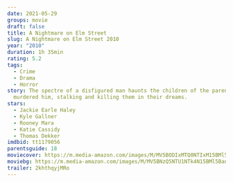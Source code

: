 ```yaml
---
date: 2021-05-29
groups: movie
draft: false
title: A Nightmare on Elm Street
slug: A Nightmare on Elm Street 2010
year: "2010"
duration: 1h 35min
rating: 5.2
tags:
  - Crime
  - Drama
  - Horror
story: The spectre of a disfigured man haunts the children of the parents who
  murdered him, stalking and killing them in their dreams.
stars:
  - Jackie Earle Haley
  - Kyle Gallner
  - Rooney Mara
  - Katie Cassidy
  - Thomas Dekker
imdbid: tt1179056
parentsguide: 18
moviecover: https://m.media-amazon.com/images/M/MV5BODIxMTQ0NTIxM15BMl5BanBnXkFtZTcwMzY1NDAyMw@@._V1_FMjpg_UX479_.jpg
moviebg: https://m.media-amazon.com/images/M/MV5BNzQ5NTU1NTk4N15BMl5BanBnXkFtZTcwNDY2NDczMw@@._V1_FMjpg_UX1280_.jpg
trailer: 2khthqyjMRo
---
```

